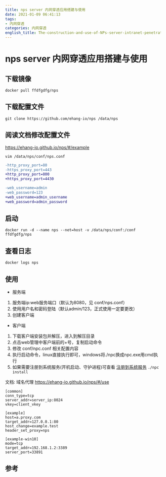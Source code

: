 ```yaml
---
title: nps server 内网穿透应用搭建与使用
date: 2021-01-09 06:41:13
tags:
- 内网穿透
categories: 内网穿透
english_title: The-construction-and-use-of-NPs-server-intranet-penetration-application
---
```


# nps server 内网穿透应用搭建与使用

## 下载镜像
```
docker pull ffdfgdfg/nps
```

## 下载配置文件
```
git clone https://github.com/ehang-io/nps /data/nps
```

## 阅读文档修改配置文件

https://ehang-io.github.io/nps/#/example

`vim /data/nps/conf/nps.conf`

```diff
-http_proxy_port=80
-https_proxy_port=443
+http_proxy_port=800
+https_proxy_port=4430
```

```diff
-web_username=admin
-web_password=123
+web_username=admin_username
+web_password=admin_password
```

## 启动
```
docker run -d --name nps --net=host -v /data/nps/conf:/conf ffdfgdfg/nps
```

## 查看日志
```
docker logs nps
```

## 使用

- 服务端
1. 服务端ip:web服务端口（默认为8080，见 conf/nps.conf）
2. 使用用户名和密码登陆（默认admin/123，正式使用一定要更改）
3. 创建客户端

- 客户端
1. 下载客户端安装包并解压，进入到解压目录
2. 点击web管理中客户端前的+号，复制启动命令
3. 修改 conf/npc.conf 相关配置内容
4. 执行启动命令，linux直接执行即可，windows将./npc换成npc.exe用cmd执行
5. 如果需要注册到系统服务(开机启动、守护进程)可查看 [注册到系统服务][] `./npc install`

文档: 域名代理 https://ehang-io.github.io/nps/#/use
```
[common]
conn_type=tcp
server_addr=server_ip:8024
vkey=client_vkey

[example]
host=a.proxy.com
target_addr=127.0.0.1:80
host_change=example.test
header_set_proxy=nps

[example-win10]
mode=tcp
target_addr=192.168.1.2:3389
server_port=33891
```


## 参考

[官网]: https://ehang-io.github.io/nps/#/install?id=%e5%ae%89%e8%a3%85%e5%8c%85%e5%ae%89%e8%a3%85
[docker hub]: https://hub.docker.com/r/ffdfgdfg/nps
[github]: https://github.com/ehang-io/nps
[注册到系统服务]: https://ehang-io.github.io/nps/#/use?id=注册到系统服务

